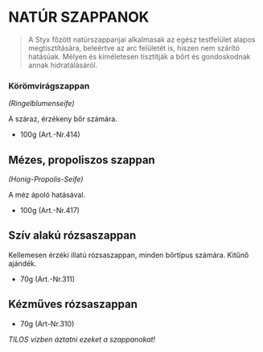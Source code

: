 # NATÚR SZAPPANOK

>A Styx főzött natúrszappanjai alkalmasak az egész testfelület alapos megtisztítására, beleértve az arc felületét is, hiszen nem szárító hatásúak. Mélyen és kíméletesen tisztítják a bőrt és gondoskodnak annak hidratálásáról.



### Körömvirágszappan
_(Ringelblumenseife)_

A száraz, érzékeny bőr számára.

* 100g (Art.-Nr.414)


## Mézes, propoliszos szappan
_(Honig-Propolis-Seife)_

A méz ápoló hatásával.

* 100g (Art.-Nr.417)


## Szív alakú rózsaszappan

Kellemesen érzéki illatú rózsaszappan, minden bőrtípus számára. Kitűnő ajándék.

* 70g (Art.-Nr.311)


## Kézműves rózsaszappan

* 70g (Art-Nr.310)

_TILOS vízben áztatni ezeket a szappanokat!_

